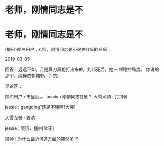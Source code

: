 # 老师，刚情同志是不

# 老师，刚情同志是不

(提问)匿名用户 : 老师，刚情同志是不是失败版的吕后

2019-03-05

回答：远远不如。吕是真刀真枪打出来的，刘邦死后，她一 样稳控局势。 你说的那个，纯粹依赖裙带。(1 赞)

评论区：

匿名用户 : 韦皇后。。 jessie : 刚情同志是谁？ 大雪龙骑 : 打拼音

jessie : gangqing?还是不懂啊[大哭]

大雪龙骑 : 姜清

jessie : 哦哦，懂啦[呲牙]

梁帅 : 为什么最近问这方面的突然多了